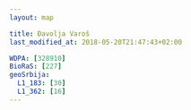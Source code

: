 ```yaml
---
layout: map

title: Đavolja Varoš
last_modified_at: 2018-05-20T21:47:43+02:00

WDPA: [328910]
BioRaS: [227]
geoSrbija:
  L1_183: [30]
  L1_362: [16]
---
```


